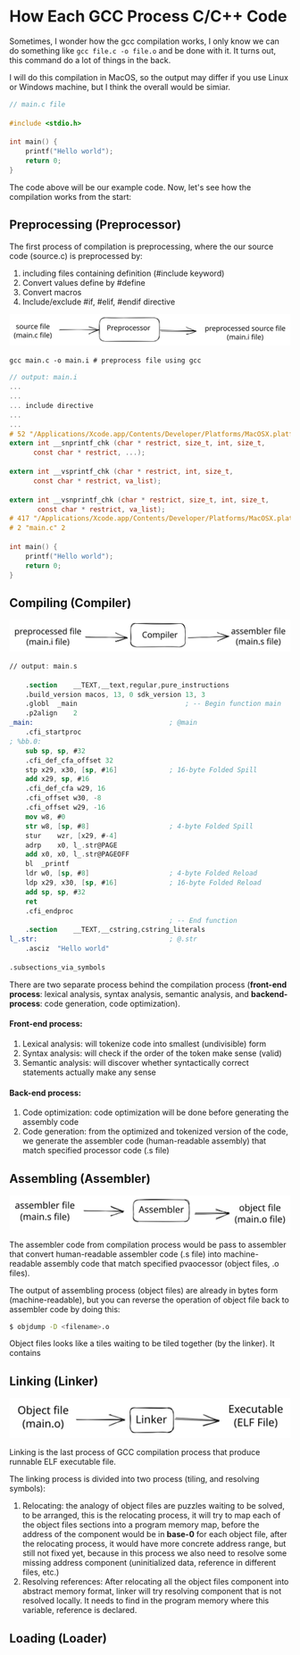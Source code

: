 # How Each GCC Process C/C++ Code

Sometimes, I wonder how the gcc compilation works, I only know we can do something like `gcc file.c -o file.o` and be done with it. It turns out, this command do a lot of things in the back.

I will do this compilation in MacOS, so the output may differ if you use Linux or Windows machine, but I think the overall would be simiar.

```c
// main.c file 

#include <stdio.h>

int main() {
    printf("Hello world");
    return 0;
}
```

The code above will be our example code. Now, let's see how the compilation works from the start:

## Preprocessing (Preprocessor)



The first process of compilation is preprocessing, where the our source code (source.c) is preprocessed by:

1. including files containing definition (#include keyword)
2. Convert values define by #define&#x20;
3. Convert macros
4. Include/exclude #if, #elif, #endif directive

<img src="../.gitbook/assets/file.excalidraw (2).svg" alt="" class="gitbook-drawing">

`gcc main.c -o main.i # preprocess file using gcc`

```c
// output: main.i
...
...
... include directive
...
...
# 52 "/Applications/Xcode.app/Contents/Developer/Platforms/MacOSX.platform/Developer/SDKs/MacOSX.sdk/usr/include/secure/_stdio.h" 3 4
extern int __snprintf_chk (char * restrict, size_t, int, size_t,
      const char * restrict, ...);
      
extern int __vsprintf_chk (char * restrict, int, size_t,
      const char * restrict, va_list);

extern int __vsnprintf_chk (char * restrict, size_t, int, size_t,
       const char * restrict, va_list);
# 417 "/Applications/Xcode.app/Contents/Developer/Platforms/MacOSX.platform/Developer/SDKs/MacOSX.sdk/usr/include/stdio.h" 2 3 4
# 2 "main.c" 2

int main() {
    printf("Hello world");
    return 0;
}
```

## Compiling (Compiler)

<img src="../.gitbook/assets/file.excalidraw.svg" alt="" class="gitbook-drawing">

```nasm
// output: main.s

	.section	__TEXT,__text,regular,pure_instructions
	.build_version macos, 13, 0	sdk_version 13, 3
	.globl	_main                           ; -- Begin function main
	.p2align	2
_main:                                  ; @main
	.cfi_startproc
; %bb.0:
	sub	sp, sp, #32
	.cfi_def_cfa_offset 32
	stp	x29, x30, [sp, #16]             ; 16-byte Folded Spill
	add	x29, sp, #16
	.cfi_def_cfa w29, 16
	.cfi_offset w30, -8
	.cfi_offset w29, -16
	mov	w8, #0
	str	w8, [sp, #8]                    ; 4-byte Folded Spill
	stur	wzr, [x29, #-4]
	adrp	x0, l_.str@PAGE
	add	x0, x0, l_.str@PAGEOFF
	bl	_printf
	ldr	w0, [sp, #8]                    ; 4-byte Folded Reload
	ldp	x29, x30, [sp, #16]             ; 16-byte Folded Reload
	add	sp, sp, #32
	ret
	.cfi_endproc
                                        ; -- End function
	.section	__TEXT,__cstring,cstring_literals
l_.str:                                 ; @.str
	.asciz	"Hello world"

.subsections_via_symbols
```



There are two separate process behind the compilation process (**front-end process**: lexical analysis, syntax analysis, semantic analysis, and **backend-process**: code generation, code optimization).

#### Front-end process:

1. Lexical analysis: will tokenize code into smallest (undivisible) form&#x20;
2. Syntax analysis: will check if the order of the token make sense (valid)
3. Semantic analysis: will discover whether syntactically correct statements actually make any sense

#### Back-end process:

1. Code optimization: code optimization will be done before generating the assembly code
2. Code generation: from the optimized and tokenized version of the code, we generate the assembler code (human-readable assembly) that match specified processor code (.s file)

## Assembling (Assembler)

<img src="../.gitbook/assets/file.excalidraw (3).svg" alt="" class="gitbook-drawing">

The assembler code from compilation process would be pass to assembler that convert human-readable assembler code (.s file) into machine-readable assembly code that match specified pvaocessor (object files, .o files).

The output of assembling process (object files) are already in bytes form (machine-readable), but you can reverse the operation of object file back to assembler code by doing this:

```bash
$ objdump -D <filename>.o
```

Object files looks like a tiles waiting to be tiled together (by the linker). It contains&#x20;

## Linking (Linker)



<img src="../.gitbook/assets/file.excalidraw (1).svg" alt="" class="gitbook-drawing">

Linking is the last process of GCC compilation process that produce runnable ELF executable file.

The linking process is divided into two process (tiling, and resolving symbols):

1. Relocating: the analogy of object files are puzzles waiting to be solved, to be arranged, this is the relocating process, it will try to map each of the object files sections into a program memory map, before the address of the component would be in **base-0** for each object file, after the relocating process, it would have more concrete address range, but still not fixed yet, because in this process we also need to resolve some missing address component (uninitialized data, reference in different files, etc.)
2. Resolving references: After relocating all the object files component into abstract memory format, linker will try resolving component that is not resolved locally. It needs to find in the program memory where this variable, reference is declared.

## Loading (Loader)
